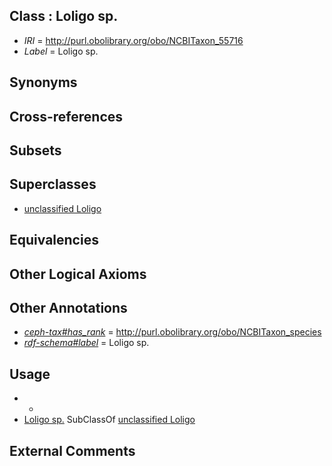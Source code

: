 
## Class : Loligo sp.

 * *IRI* = http://purl.obolibrary.org/obo/NCBITaxon_55716
 * *Label* = Loligo sp.

## Synonyms


## Cross-references


## Subsets


## Superclasses

 * [unclassified Loligo](../../NCBITaxon/20/NCBITaxon_184220.md)

## Equivalencies


## Other Logical Axioms


## Other Annotations

 * *[ceph-tax#has_rank](../../ceph-tax#has/nk/ceph-tax#has_rank.md)* = http://purl.obolibrary.org/obo/NCBITaxon_species
 * *[rdf-schema#label](../../el/rdf-schema#label.md)* = Loligo sp.

## Usage

 * -
 * [Loligo sp.](../../NCBITaxon/16/NCBITaxon_55716.md) SubClassOf [unclassified Loligo](../../NCBITaxon/20/NCBITaxon_184220.md)

## External Comments

